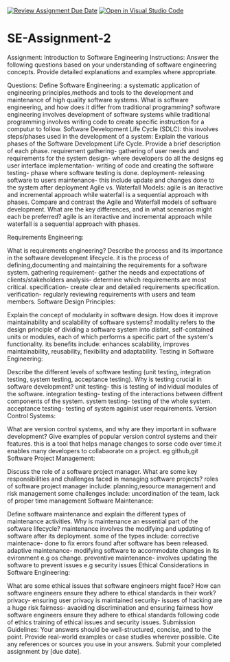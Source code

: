 [![Review Assignment Due Date](https://classroom.github.com/assets/deadline-readme-button-24ddc0f5d75046c5622901739e7c5dd533143b0c8e959d652212380cedb1ea36.svg)](https://classroom.github.com/a/-ucQIGTc)
[![Open in Visual Studio Code](https://classroom.github.com/assets/open-in-vscode-718a45dd9cf7e7f842a935f5ebbe5719a5e09af4491e668f4dbf3b35d5cca122.svg)](https://classroom.github.com/online_ide?assignment_repo_id=15229876&assignment_repo_type=AssignmentRepo)
# SE-Assignment-2
Assignment: Introduction to Software Engineering
Instructions:
Answer the following questions based on your understanding of software engineering concepts. Provide detailed explanations and examples where appropriate.

Questions:
Define Software Engineering:
a systematic application of engineering principles,methods and tools to the development and maintenance of high quality software systems.
What is software engineering, and how does it differ from traditional programming?
software engineering involves development of software systems while traditional programming involves writing code to create specific instruction for a computur to follow.
Software Development Life Cycle (SDLC):
this involves steps/phases used in the development of a system:
Explain the various phases of the Software Development Life Cycle. Provide a brief description of each phase.
requirement gathering- gathering of user needs and requirements for the system
design- where developers do all the designs eg user interface
implementation- writing of code and creating the software
testing- phase where software testing is done.
deployment- releasing software to users
maintenance- this include update and changes done to the system after deployment
Agile vs. Waterfall Models:
agile is an iteractive and incremental approach while waterfall is a sequential approach with phases.
Compare and contrast the Agile and Waterfall models of software development. What are the key differences, and in what scenarios might each be preferred?
agile is an iteractive and incremental approach while waterfall is a sequential approach with phases.

Requirements Engineering:

What is requirements engineering? Describe the process and its importance in the software development lifecycle.
it is the process of defining,documenting and maintaining the requirements for a software system.
gathering requirement- gather the needs and expectations of clients/stakeholders
analysis- determine which requirements are most critical.
specification- create clear and detailed requirements specification.
 verification- regularly reviewing requirements with users and team members.
Software Design Principles:

Explain the concept of modularity in software design. How does it improve maintainability and scalability of software systems?
modality refers to the design principle of dividing a software system into distint, self-contained units or modules, each of which performs a specific part of the system's functionality.
its benefits include: enhances scalability, improves maintainability, reusability, flexibility and adaptability.
Testing in Software Engineering:

Describe the different levels of software testing (unit testing, integration testing, system testing, acceptance testing). Why is testing crucial in software development?
unit testing- this is testing of individual modules of the software.
integration testing- testing of the interactions between diffrent components of the system.
system testing- testing of the whole system.
acceptance testing- testing of system againist user requirements.
Version Control Systems:

What are version control systems, and why are they important in software development? Give examples of popular version control systems and their features.
this is a tool that helps manage changes to sorse code over time.it enables many developers to collabaorate on a project. eg github,git
Software Project Management:

Discuss the role of a software project manager. What are some key responsibilities and challenges faced in managing software projects?
roles of software project manager include: planning,resource management and risk management some challenges include: uncordination of the team, lack of proper time management
Software Maintenance:

Define software maintenance and explain the different types of maintenance activities. Why is maintenance an essential part of the software lifecycle?
maintenance involves the modifying and updating of software after its deployment. some of the types include:
corrective maintenace-  done to fix errors found after software has been released.
adaptive maintenance- modifying software to accommodate changes in its evironment e.g os change.
preventive maintenance- involves updating the software to prevent issues e.g security issues
Ethical Considerations in Software Engineering:

What are some ethical issues that software engineers might face? How can software engineers ensure they adhere to ethical standards in their work?
privacy- ensuring user privacy is maintained
security- issues of hacking  are a huge risk
fairness- avaoiding discrimination and ensuring fairness
how software engineers ensure they adhere to ethical standards
following code of ethics
training of ethical issues and security issues.
Submission Guidelines:
Your answers should be well-structured, concise, and to the point.
Provide real-world examples or case studies wherever possible.
Cite any references or sources you use in your answers.
Submit your completed assignment by [due date].
